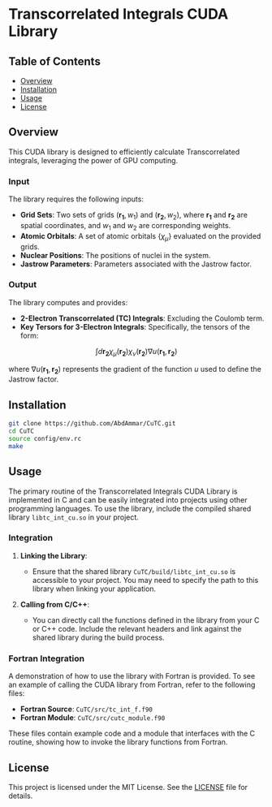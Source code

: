 # Transcorrelated Integrals CUDA Library

## Table of Contents

- [Overview](#overview)
- [Installation](#installation)
- [Usage](#usage)
- [License](#license)

## Overview

This CUDA library is designed to efficiently calculate Transcorrelated integrals, leveraging the power of GPU computing.

### Input

The library requires the following inputs:
- **Grid Sets**: Two sets of grids $(\mathbf{r_1}, w_1)$ and $(\mathbf{r_2}, w_2)$, where $\mathbf{r_1}$ and $\mathbf{r_2}$ are spatial coordinates, and $w_1$ and $w_2$ are corresponding weights.
- **Atomic Orbitals**: A set of atomic orbitals $\{\chi_\mu\}$ evaluated on the provided grids.
- **Nuclear Positions**: The positions of nuclei in the system.
- **Jastrow Parameters**: Parameters associated with the Jastrow factor.

### Output

The library computes and provides:
- **2-Electron Transcorrelated (TC) Integrals**: Excluding the Coulomb term.
- **Key Tersors for 3-Electron Integrals**: Specifically, the tensors of the form:

$$
\int d \mathbf{r_2} \chi_\mu(\mathbf{r_2}) \chi_\nu(\mathbf{r_2}) \nabla u(\mathbf{r_1}, \mathbf{r_2})
$$
  
  where $\nabla u(\mathbf{r_1}, \mathbf{r_2})$ represents the gradient of the function $u$ used to define the Jastrow factor.


## Installation

```bash
git clone https://github.com/AbdAmmar/CuTC.git
cd CuTC
source config/env.rc
make
```

## Usage

The primary routine of the Transcorrelated Integrals CUDA Library is implemented in C and can be easily integrated into projects using other programming languages. 
To use the library, include the compiled shared library `libtc_int_cu.so` in your project.

### Integration

1. **Linking the Library**:
   - Ensure that the shared library `CuTC/build/libtc_int_cu.so` is accessible to your project. You may need to specify the path to this library when linking your application.

2. **Calling from C/C++**:
   - You can directly call the functions defined in the library from your C or C++ code. Include the relevant headers and link against the shared library during the build process.

### Fortran Integration

A demonstration of how to use the library with Fortran is provided. To see an example of calling the CUDA library from Fortran, refer to the following files:
- **Fortran Source**: `CuTC/src/tc_int_f.f90`
- **Fortran Module**: `CuTC/src/cutc_module.f90`

These files contain example code and a module that interfaces with the C routine, showing how to invoke the library functions from Fortran.


## License

This project is licensed under the MIT License. See the [LICENSE](LICENSE) file for details.


